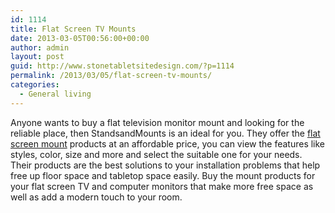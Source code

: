 ```yaml
---
id: 1114
title: Flat Screen TV Mounts
date: 2013-03-05T00:56:00+00:00
author: admin
layout: post
guid: http://www.stonetabletsitedesign.com/?p=1114
permalink: /2013/03/05/flat-screen-tv-mounts/
categories:
  - General living
---
```

Anyone wants to buy a flat television monitor mount and looking for the reliable place, then StandsandMounts is an ideal for you. They offer the [flat screen mount](http://www.standsandmounts.com/plasmaandlcdmounts.aspx) products at an affordable price, you can view the features like styles, color, size and more and select the suitable one for your needs. Their products are the best solutions to your installation problems that help free up floor space and tabletop space easily. Buy the mount products for your flat screen TV and computer monitors that make more free space as well as add a modern touch to your room.